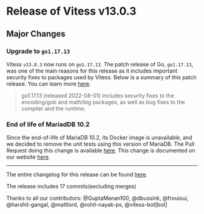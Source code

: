 # Release of Vitess v13.0.3
## Major Changes

### Upgrade to `go1.17.13`

Vitess `v13.0.3` now runs on `go1.17.13`.
The patch release of Go, `go1.17.13`, was one of the main reasons for this release as it includes important security fixes to packages used by Vitess.
Below is a summary of this patch release. You can learn more [here](https://go.dev/doc/devel/release#go1.17).

> go1.17.13 (released 2022-08-01) includes security fixes to the encoding/gob and math/big packages, as well as bug fixes to the compiler and the runtime.
### End of life of MariadDB 10.2

Since the end-of-life of MariaDB 10.2, its Docker image is unavailable, and we decided to remove the unit tests using this version of MariaDB. The Pull Request doing this change is available [here](https://github.com/vitessio/vitess/pull/11073).
This change is documented on our website [here](https://vitess.io/docs/13.0/overview/supported-databases/#mariadb-versions-100-to-103).


------------
The entire changelog for this release can be found [here](https://github.com/vitessio/vitess/blob/main/changelog/13.0/13.0.3/changelog.md).

The release includes 17 commits(excluding merges)

Thanks to all our contributors: @GuptaManan100, @dbussink, @frouioui, @harshit-gangal, @mattlord, @rohit-nayak-ps, @vitess-bot[bot]
